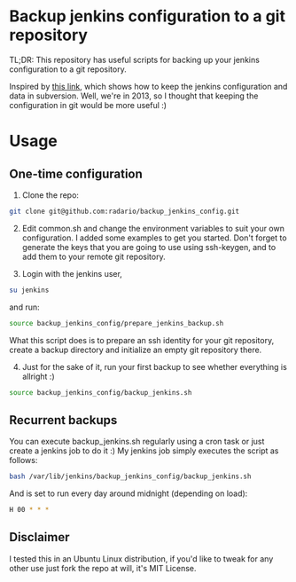 # Backup jenkins configuration to a git repository

TL;DR: This repository has useful scripts for backing up your jenkins configuration to a git repository.

Inspired by [this link](https://jenkins.io/blog/2010/02/10/keeping-your-configuration-and-data-in-subversion), which shows how to keep the jenkins configuration and data in subversion. Well, we're in 2013, so I thought that keeping the configuration in git would be more useful :)

# Usage

## One-time configuration

1. Clone the repo:

```sh
git clone git@github.com:radario/backup_jenkins_config.git
```

2. Edit common.sh and change the environment variables to suit your own configuration. I added some examples to get you started. Don't forget to generate the keys that you are going to use using ssh-keygen, and to add them to your remote git repository.

3. Login with the jenkins user,

```sh
su jenkins
```

and run:

```sh
source backup_jenkins_config/prepare_jenkins_backup.sh
```

What this script does is to prepare an ssh identity for your git repository, create a backup directory and initialize an empty git repository there.

4. Just for the sake of it, run your first backup to see whether everything is allright :)

```sh
source backup_jenkins_config/backup_jenkins.sh
```

## Recurrent backups

You can execute backup_jenkins.sh regularly using a cron task or just create a jenkins job to do it :) My jenkins job simply executes the script as follows:

```sh
bash /var/lib/jenkins/backup_jenkins_config/backup_jenkins.sh
```

And is set to run every day around midnight (depending on load):
```sh
H 00 * * *
```

## Disclaimer

I tested this in an Ubuntu Linux distribution, if you'd like to tweak for any other use just fork the repo at will, it's MIT License.
